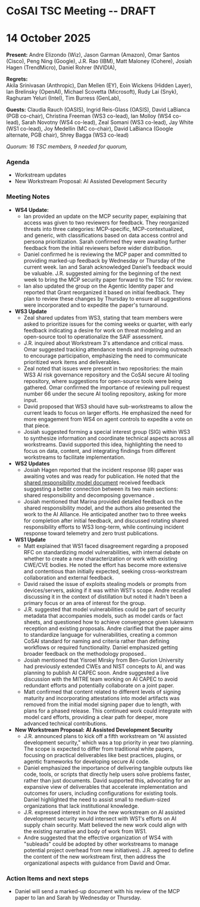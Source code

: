 # CoSAI TSC Meeting -- DRAFT

# 14 October 2025

**Present:**  Andre Elizondo (Wiz), Jason Garman (Amazon), Omar Santos (Cisco), Peng Ning (Google),  J.R. Rao (IBM), Matt Maloney (Cohere), Josiah Hagen (TrendMicro), Daniel Rohrer (NVIDIA), 

**Regrets:**  
 Akila Srinivasan (Anthropic), Dan Mellen (EY), Eoin Wickens (Hidden Layer), Ian Brelinsky (OpenAI), Michael Scovetta (Microsoft), Rudy Lai (Snyk),  Raghuram Yeluri (Intel), Tim Burress (GenLab), 

**Guests:** Claudia Rauch (OASIS), Ingrid Reis-Glass (OASIS), David LaBianca (PGB co-chair), Christina Freeman (WS3 co-lead), Ian Molloy (WS4 co-lead), Sarah Novotny (WS4 co-lead), Zeal Somani (WS3 co-lead), Jay White (WS1 co-lead), Joy Medellin (MC co-chair), David LaBianca (Google alternate, PGB chair), Shrey Bagga (WS3 co-lead)

*Quorum: 16 TSC members, 9 needed for quorum,* 

### Agenda

* Workstream updates  
* New Workstream Proposal: AI Assisted Development Security

### Meeting Notes

* **WS4 Update:**  
  * Ian provided an update on the MCP security paper, explaining that access was given to two reviewers for feedback. They reorganized threats into three categories: MCP-specific, MCP-contextualized, and generic, with classifications based on data access control and persona prioritization. Sarah confirmed they were awaiting further feedback from the initial reviewers before wider distribution.  
  * Daniel confirmed he is reviewing the MCP paper and committed to providing marked-up feedback by Wednesday or Thursday of the current week. Ian and Sarah acknowledged Daniel’s feedback would be valuable. J.R. suggested aiming for the beginning of the next week to bring the MCP security paper forward to the TSC for review.  
  * Ian also updated the group on the Agentic Identity paper and reported that Grant reorganized it based on initial feedback. They plan to review these changes by Thursday to ensure all suggestions were incorporated and to expedite the paper's turnaround.  
* **WS3 Update**  
  * Zeal shared updates from WS3, stating that team members were asked to prioritize issues for the coming weeks or quarter, with early feedback indicating a desire for work on threat modeling and an open-source tool to operationalize the SAIF assessment.   
  * J.R. inquired about Workstream 3's attendance and critical mass. Omar suggested tracking attendance trends and improving outreach to encourage participation, emphasizing the need to communicate prioritized work items and deliverables.  
  * Zeal noted that issues were present in two repositories: the main WS3 AI risk governance repository and the CoSAI secure AI tooling repository, where suggestions for open-source tools were being gathered. Omar confirmed the importance of reviewing pull request number 66 under the secure AI tooling repository, asking for more input.  
  * David proposed that WS3 should have sub-workstreams to allow the current leads to focus on larger efforts. He emphasized the need for more engagement from WS4 on agent controls to expedite a vote on that piece.  
  * Josiah suggested forming a special interest group (SIG) within WS3 to synthesize information and coordinate technical aspects across all workstreams. David supported this idea, highlighting the need to focus on data, content, and integrating findings from different workstreams to facilitate implementation.  
* **WS2 Updates**  
  * Josiah Hagen reported that the incident response (IR) paper was awaiting votes and was ready for publication. He noted that the [shared responsibility model document](https://docs.google.com/document/d/1RhLM_CGkklKjwGTWq9GIHAj_ZLenjRoqoiYFnHpzsUo/edit?tab=t.opy1j9cqeoqh) received feedback suggesting a better connection between its two main sections: shared responsibility and decomposing governance .  
  * Josiah mentioned that Marina provided detailed feedback on the shared responsibility model, and the authors also presented the work to the AI Alliance. He anticipated another two to three weeks for completion after initial feedback, and discussed rotating shared responsibility efforts to WS3 long-term, while continuing incident response toward telemetry and zero trust publications.  
* **WS1 Update**  
  * Matt explained that WS1 faced disagreement regarding a proposed RFC on standardizing model vulnerabilities, with internal debate on whether to create a new characterization or work with existing CWE/CVE bodies. He noted the effort has become more extensive and contentious than initially expected, seeking cross-workstream collaboration and external feedback.  
  * David raised the issue of exploits stealing models or prompts from devices/servers, asking if it was within WS1's scope. Andre recalled discussing it in the context of distillation but noted it hadn't been a primary focus or an area of interest for the group.  
  * J.R. suggested that model vulnerabilities could be part of security metadata that accompanies models, such as model cards or fact sheets, and questioned how to achieve convergence given lukewarm reception and existing proposals. Andre clarified that the paper aims to standardize language for vulnerabilities, creating a common CoSAI standard for naming and criteria rather than defining workflows or required functionality. Daniel emphasized getting broader feedback on the methodology proposed..  
  * Josiah mentioned that Yisroel Mirsky from Ben-Gurion University had previously extended CWEs and NIST concepts to AI, and was planning to publish AI CAPEC soon. Andre suggested a live discussion with the MITRE team working on AI CAPEC to avoid redundant efforts and potentially collaborate on a joint paper.  
  * Matt confirmed that content related to different levels of signing maturity and incorporating attestations into model artifacts was removed from the initial model signing paper due to length, with plans for a phased release. This continued work could integrate with model card efforts, providing a clear path for deeper, more advanced technical contributions.  
* **New Workstream Proposal:** 	**AI Assisted Development Security**   
  * J.R. announced plans to kick off a fifth workstream on "AI assisted development security," which was a top priority in year two planning. The scope is expected to differ from traditional white papers, focusing on practical deliverables like best practices, plugins, or agentic frameworks for developing secure AI code.  
  * Daniel emphasized the importance of delivering tangible outputs like code, tools, or scripts that directly help users solve problems faster, rather than just documents. David supported this, advocating for an expansive view of deliverables that accelerate implementation and outcomes for users, including configurations for existing tools. Daniel highlighted the need to assist small to medium-sized organizations that lack institutional knowledge.  
  * J.R. expressed interest in how the new workstream on AI assisted development security would intersect with WS1's efforts on AI supply chain security. Matt believed the new work could align with the existing narrative and body of work from WS1.  
  * Andre suggested that the effective organization of WS4 with "subleads" could be adopted by other workstreams to manage potential project overhead from new initiatives). J.R. agreed to define the content of the new workstream first, then address the organizational aspects with guidance from David and Omar.

### Action Items and next steps

* Daniel will send a marked-up document with his review of the MCP paper to Ian and Sarah by Wednesday or Thursday.

